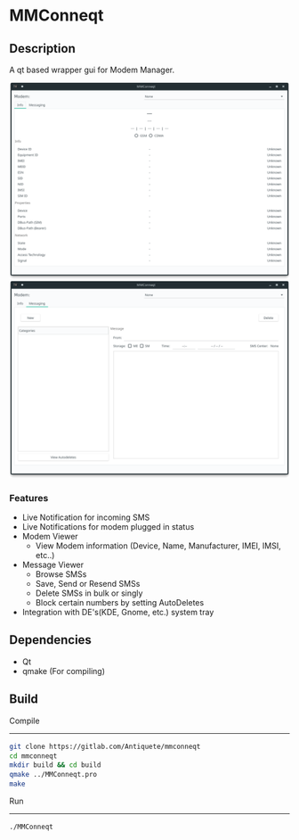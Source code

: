<!-- @format -->

# MMConneqt

## Description

A qt based wrapper gui for Modem Manager.

![alt text](docs/screenshots/mmconneqt_scr_1.png)
![alt text](docs/screenshots/mmconneqt_scr_2.png)

### Features

- Live Notification for incoming SMS
- Live Notifications for modem plugged in status
- Modem Viewer
  - View Modem information (Device, Name, Manufacturer, IMEI, IMSI, etc..)
- Message Viewer
  - Browse SMSs
  - Save, Send or Resend SMSs
  - Delete SMSs in bulk or singly
  - Block certain numbers by setting AutoDeletes
- Integration with DE's(KDE, Gnome, etc.) system tray

## Dependencies

- Qt
- qmake (For compiling)

## Build

Compile

---

```sh
git clone https://gitlab.com/Antiquete/mmconneqt
cd mmconneqt
mkdir build && cd build
qmake ../MMConneqt.pro
make
```

Run

---

```sh
./MMConneqt
```
